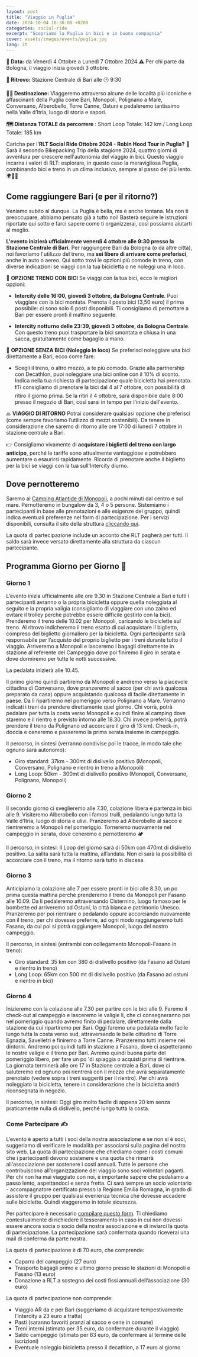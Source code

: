 ```yaml
---
layout: post
title: "Viaggio in Puglia"
date: 2024-10-04 18:30:00 +0200
categories: social-ride
excerpt: "Scopriamo la Puglia in bici e in buona compagnia"
cover: assets/images/events/puglia.jpg
lang: it
---
```

**📅 Data:** da Venerdì 4 Ottobre a Lunedì 7 Ottobre 2024 
⚠ Per chi parte da Bologna, il viaggio inizia giovedì 3 ottobre.

**📍 Ritrovo:** Stazione Centrale di Bari alle 🕒 9:30

**🚴‍♂️ Destinazione:** Viaggeremo attraverso alcune delle località più iconiche e affascinanti della Puglia come Bari, Monopoli, Polignano a Mare, Conversano, Alberobello, Torre Canne, Ostuni e pedaleremo tantissimo nella Valle d’Itria, luogo di storia e sapori.

**🗺️ Distanza TOTALE da percorrere** : Short Loop Totale: 142 km / Long Loop Totale: 185 km

Carichə per l'**RLT Social Ride Ottobre 2024 - Robin Hood Tour in Puglia?** 🌅 
Sarà il secondo Bikepacking Trip della stagione 2024, quattro giorni di avventura per crescere nell'autonomia del viaggio in bici. Questo viaggio incarna i valori di RLT: esplorare, in questo caso la meravigliosa Puglia, combinando bici e treno in un clima inclusivo, sempre al passo del più lento. 🌍🚴🤗

## Come raggiungere Bari (e per il ritorno?)

Veniamo subito al dunque. La Puglia è bella, ma è anche lontana. Ma non ti preoccupare, abbiamo pensato già a tutto noi! Basterà seguire le istruzioni riportate qui sotto e farci sapere come ti organizzerai, così possiamo aiutarti al meglio. 

**L'evento inizierà ufficialmente venerdì 4 ottobre alle 9:30 presso la Stazione Centrale di Bari.** Per raggiungere Bari da Bologna (o da altre città), noi favoriamo l'utilizzo del treno, ma **sei liberə di arrivare come preferisci**, anche in auto o aereo. Qui sotto trovi le opzioni più comode in treno, con diverse indicazioni se viaggi con la tua bicicletta o ne noleggi una in loco.

🚆 **OPZIONE TRENO CON BICI**
Se viaggi con la tua bici, ecco le migliori opzioni:
- **Intercity delle 16:00, giovedì 3 ottobre, da Bologna Centrale**. 
Puoi viaggiare con la bici montata. Prenota il posto bici (3,50 euro) il prima possibile: ci sono solo 6 posti disponibili. Ti consigliamo di pernottare a Bari per essere pronti il mattino seguente.

- **Intercity notturno delle 23:39, giovedì 3 ottobre, da Bologna Centrale**. 
Con questo treno puoi trasportare la bici smontata e chiusa in una sacca, gratuitamente come bagaglio a mano.

🚆 **OPZIONE SENZA BICI (Noleggio in loco)**
Se preferisci noleggiare una bici direttamente a Bari, ecco come fare:
- Scegli il treno, o altro mezzo, a te più comodo. Grazie alla partnership con Decathlon, puoi noleggiare una bici online con il 10% di sconto. Indica nella tua richiesta di partecipazione quale bicicletta hai prenotato.
❗️Ti consigliamo di prenotare la bici dal 4 al 7 ottobre, con possibilità di ritiro il giorno prima. Se la ritiri il 4 ottobre, sarà disponibile dalle 8:00 presso il negozio di Bari, così sarai in tempo per l'inizio dell'evento.

🔙 **VIAGGIO DI RITORNO**
Potrai considerare qualsiasi opzione che preferisci (come sempre favoriamo l’utilizzo di mezzi sostenibili).
Da tenere in considerazione che saremo di ritorno alle ore 17:00 di lunedì 7 ottobre in stazione centrale a Bari. 

👉 Consigliamo vivamente di **acquistare i biglietti del treno con largo anticipo**, perché le tariffe sono attualmente vantaggiose e potrebbero aumentare o esaurirsi rapidamente. Ricorda di prenotare anche il biglietto per la bici se viaggi con la tua sull'Intercity diurno.

## Dove pernotteremo

Saremo al [Camping Atlantide di Monopoli](https://maps.app.goo.gl/u3JV87rSaArJin2Y6), a pochi minuti dal centro e sul mare. 
Pernotteremo in bungalow da 3, 4 o 5 persone. Sistemiamo i partecipanti in base alle prenotazioni e alle esigenze del gruppo, quindi indica eventuali preferenze nel form di partecipazione. Per i servizi disponibili, consulta il sito della struttura [cliccando qui](https://www.residenceatlantide.it/it/home/).

La quota di partecipazione include un acconto che RLT pagherà per tutti. Il saldo sarà invece versato direttamente alla struttura da ciascun partecipante.

## Programma Giorno per Giorno 📅
### Giorno 1
L’evento inizia ufficialmente alle ore 9.30 in Stazione Centrale a Bari e tutti i partecipanti avranno o la propria bicicletta oppure quella noleggiata al seguito e la propria valigia (consigliamo di viaggiare con uno zaino ed evitare il trolley perchè potrebbe essere difficile gestirlo con la bici). Prenderemo il treno delle 10.02 per Monopoli, caricando le biciclette sul treno. Al ritrovo indicheremo il treno esatto di cui acquistare il biglietto, compreso del biglietto giornaliero per la bicicletta. Ogni partecipante sarà responsabile per l’acquisto del proprio biglietto per i treni durante tutto il viaggio. Arriveremo a Monopoli e lasceremo i bagagli direttamente in stazione al referente del Campeggio dove poi finiremo il giro in serata e dove dormiremo per tutte le notti successive. 

La pedalata inizierà alle 10.45. 

Il primo giorno quindi partiremo da Monopoli e andremo verso la piacevole cittadina di Conversano, dove pranzeremo al sacco (per chi avrà qualcosa preparato da casa) oppure acquistando qualcosa di facile direttamente in paese. Da lì ripartiremo nel pomeriggio verso Polignano a Mare. Verranno indicati i treni da prendere direttamente quel giorno. Chi vorrà, potrà pedalare per tutta la costa verso Monopoli e quindi finire al camping dove staremo e il rientro è previsto intorno alle 18.30. Chi invece preferirà, potrà prendere il treno da Polignano ed accorciare il giro di 13 km). Check-in, doccia e ceneremo e passeremo la prima serata insieme in campeggio.

Il percorso, in sintesi (verranno condivise poi le tracce, in modo tale che ognuno sarà autonomo):

- Giro standard: 37km - 300mt di dislivello positivo (Monopoli, Conversano, Polignano e rientro in treno a Monopoli)
- Long Loop: 50km - 300mt di dislivello positivo (Monopoli, Conversano, Polignano, Monopoli)

### Giorno 2
Il secondo giorno ci sveglieremo alle 7.30, colazione libera e partenza in bici alle 9. Visiteremo Alberobello con i famosi trulli, pedalando lungo tutta la Valle d’Itria, luogo di storia e ulivi. Pranzeremo ad Alberobello al sacco e rientreremo a Monopoli nel pomeriggio. Torneremo nuovamente nel campeggio in serata, dove ceneremo e pernotteremo 🏕️

Il percorso, in sintesi: 
Il Loop del giorno sarà di 50km con 470mt di dislivello positivo. La salita sarà tutta la mattina, all’andata. Non ci sarà la possibilità di accorciare con il treno, ma il ritorno sarà tutto in discesa. 

### Giorno 3
Anticipiamo la colazione alle 7 per essere pronti in bici alle 8.30, un po prima questa mattina perchè prenderemo il treno da Monopoli per Fasano alle 10.09. Da li pedaleremo attraversando Cisternino, luogo famoso per le bombette ed arriveremo ad Ostuni, la città bianca e patrimonio Unesco.  Pranzeremo per poi rientrare o pedalando oppure accorciando nuovamente con il treno, per chi dovesse preferire, ad ogni modo raggiungeremo tutti Fasano, da cui poi si potrà raggiungere Monopoli, luogo del nostro campeggio.

Il percorso, in sintesi (entrambi con collegamento Monopoli-Fasano in treno):
- Giro standard: 35 km con 380 di dislivello positivo (da Fasano ad Ostuni e rientro in treno)
- Long Loop: 65km con 500 mt di dislivello positivo (da Fasano ad ostuni e rientro in bici)

### Giorno 4

Inizieremo con la colazione alle 7.30 per partire con le bici alle 9. Faremo il check-out al campeggio e lasceremo le valigie li, che ci consegneranno poi nel pomeriggio quando avremo finito di pedalare, direttamente dalla stazione da cui ripartiremo per Bari. Oggi faremo una pedalata molto facile lungo tutta la costa verso sud, attraversando le belle cittadine di Torre Egnazia, Savelletri e finiremo a Torre Canne. Pranzeremo tutti insieme nei dintorni. Andremo poi quindi tutti in stazione a Fasano, dove ci aspetteranno le nostre valigie e il treno per Bari. Avremo quindi buona parte del pomeriggio libero, per fare un po 'di spiaggia o acquisti prima di rientrare. La giornata terminerà alle ore 17 in Stazione centrale a Bari, dove ci saluteremo ed ognuno poi rientrerà con il mezzo che avrà separatamente prenotato (vedere sopra i treni suggeriti per il rientro). Per chi avrà noleggiato la bicicletta, tenere in considerazione che la bicicletta andrà riconsegnata in negozio.

Il percorso, in sintesi: 
Oggi giro molto facile di appena 20 km senza praticamente nulla di dislivello, perché lungo tutta la costa. 

### **Come Partecipare ✍️**
L’evento è aperto a tutti i soci della nostra associazione e se non si è soci, suggeriamo di verificare le modalità per associarsi sulla pagina del nostro sito web. La quota di partecipazione che chiediamo copre i costi comuni che i partecipanti devono sostenere e una quota che rimarrà all'associazione per sostenere i costi annuali. Tutte le persone che contribuiscono all’organizzazione del viaggio sono soci volontari paganti. Per chi non ha mai viaggiato con noi, è importante sapere che pedaliamo a passo lento, aspettandoci e senza fretta. Ci sarà sempre un socio volontario - accompagnatore certificato presso la Regione Emilia Romagna, in grado di assistere il gruppo per qualsiasi evenienza tecnica che dovesse accadere sulle biciclette. Quindi viaggeremo in totale sicurezza. 

Per partecipare è necessario [compilare questo form](https://docs.google.com/forms/d/e/1FAIpQLSemWHr5k8IF_8FuZw9fVDUSU3spDXbuGQ1F_Z_8qQ5m0c_LSg/viewform?usp=sf_link). Ti chiediamo contestualmente di richiedere il tesseramento in caso in cui non dovessi essere ancora socia o socio della nostra associazione e di inviarci la quota di partecipazione. La partecipazione sarà confermata quando riceverai una mail di conferma da parte nostra. 

La quota di partecipazione è di 70 euro, che comprende:
- Caparra del campeggio (27 euro)
- Trasporto bagagli primo e ultimo giorno presso le stazioni di Monopoli e Fasano (13 euro)
- Donazione a RLT a sostegno dei costi fissi annuali dell’associazione (30 euro)

La quota di partecipazione non comprende:
- Viaggio AR da e per Bari (suggeriamo di acquistare tempestivamente l’intercity a 23 euro a tratta)
- Pasti (saranno favoriti pranzi al sacco e cene in comune)
- Treni interni (stimato per 35 euro, da confermare durante il viaggio)
- Saldo campeggio (stimato per 63 euro, da confermare al termine delle iscrizioni)
- Eventuale noleggio bicicletta presso il decathlon, a 17 euro al giorno
